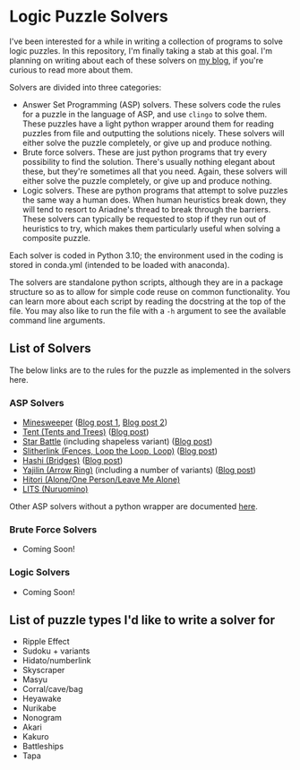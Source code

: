 # Logic Puzzle Solvers

I've been interested for a while in writing a collection of programs to solve logic puzzles. In this repository, I'm finally taking a stab at this goal. I'm planning on writing about each of these solvers on [my blog](https://blog.dodgyfysix.com), if you're curious to read more about them.

Solvers are divided into three categories:
* Answer Set Programming (ASP) solvers. These solvers code the rules for a puzzle in the language of ASP, and use `clingo` to solve them. These puzzles have a light python wrapper around them for reading puzzles from file and outputting the solutions nicely. These solvers will either solve the puzzle completely, or give up and produce nothing.
* Brute force solvers. These are just python programs that try every possibility to find the solution. There's usually nothing elegant about these, but they're sometimes all that you need. Again, these solvers will either solve the puzzle completely, or give up and produce nothing.
* Logic solvers. These are python programs that attempt to solve puzzles the same way a human does. When human heuristics break down, they will tend to resort to Ariadne's thread to break through the barriers. These solvers can typically be requested to stop if they run out of heuristics to try, which makes them particularly useful when solving a composite puzzle.

Each solver is coded in Python 3.10; the environment used in the coding is stored in conda.yml (intended to be loaded with anaconda).

The solvers are standalone python scripts, although they are in a package structure so as to allow for simple code reuse on common functionality. You can learn more about each script by reading the docstring at the top of the file. You may also like to run the file with a `-h` argument to see the available command line arguments.

## List of Solvers

The below links are to the rules for the puzzle as implemented in the solvers here.

### ASP Solvers

* [Minesweeper](rules/minesweeper.md) ([Blog post 1](https://blog.dodgyfysix.com/2022/02/02/minesweeper-solver-in-asp/), [Blog post 2](https://blog.dodgyfysix.com/2022/02/05/minesweeper-in-asp-part-ii/))
* [Tent (Tents and Trees)](rules/tent.md) ([Blog post](https://blog.dodgyfysix.com/2022/02/06/tent-puzzles-in-asp/))
* [Star Battle](rules/starbattle.md) (including shapeless variant) ([Blog post](https://blog.dodgyfysix.com/2022/02/20/star-battle-puzzles-in-asp/))
* [Slitherlink (Fences, Loop the Loop, Loop)](rules/slitherlink.md) ([Blog post](https://blog.dodgyfysix.com/2022/02/09/slitherlink-puzzles-in-asp/))
* [Hashi (Bridges)](rules/hashi.md) ([Blog post](https://blog.dodgyfysix.com/2022/02/20/hashi-puzzles-in-asp/))
* [Yajilin (Arrow Ring)](rules/yajilin.md) (including a number of variants) ([Blog post](https://blog.dodgyfysix.com/2022/02/20/yajilin-puzzles-in-asp/))
* [Hitori (Alone/One Person/Leave Me Alone)](rules/hitori.md)
* [LITS (Nuruomino)](rules/lits.md)

Other ASP solvers without a python wrapper are documented [here](other%20asp%20solvers/README.md).

### Brute Force Solvers

* Coming Soon!

### Logic Solvers

* Coming Soon!


## List of puzzle types I'd like to write a solver for

* Ripple Effect
* Sudoku + variants
* Hidato/numberlink
* Skyscraper
* Masyu
* Corral/cave/bag
* Heyawake
* Nurikabe
* Nonogram
* Akari
* Kakuro
* Battleships
* Tapa
